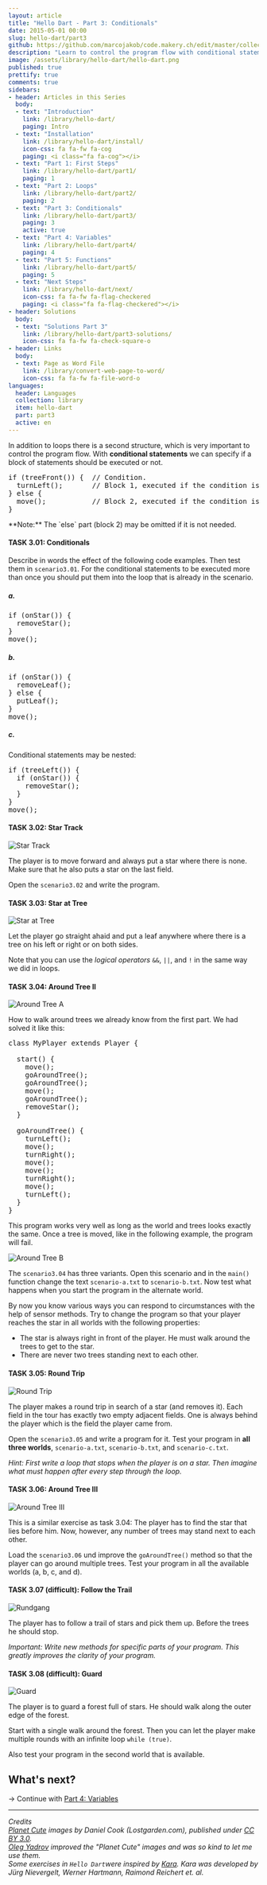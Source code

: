 ```yaml
---
layout: article
title: "Hello Dart - Part 3: Conditionals"
date: 2015-05-01 00:00
slug: hello-dart/part3
github: https://github.com/marcojakob/code.makery.ch/edit/master/collections/library/hello-dart-en-part3.md
description: "Learn to control the program flow with conditional statements. Numerous Hello Dart exercises will help you understand it."
image: /assets/library/hello-dart/hello-dart.png
published: true
prettify: true
comments: true
sidebars:
- header: Articles in this Series
  body:
  - text: "Introduction"
    link: /library/hello-dart/
    paging: Intro
  - text: "Installation"
    link: /library/hello-dart/install/
    icon-css: fa fa-fw fa-cog
    paging: <i class="fa fa-cog"></i>
  - text: "Part 1: First Steps"
    link: /library/hello-dart/part1/
    paging: 1
  - text: "Part 2: Loops"
    link: /library/hello-dart/part2/
    paging: 2
  - text: "Part 3: Conditionals"
    link: /library/hello-dart/part3/
    paging: 3
    active: true
  - text: "Part 4: Variables"
    link: /library/hello-dart/part4/
    paging: 4
  - text: "Part 5: Functions"
    link: /library/hello-dart/part5/
    paging: 5
  - text: "Next Steps"
    link: /library/hello-dart/next/
    icon-css: fa fa-fw fa-flag-checkered
    paging: <i class="fa fa-flag-checkered"></i>
- header: Solutions
  body:
  - text: "Solutions Part 3"
    link: /library/hello-dart/part3-solutions/
    icon-css: fa fa-fw fa-check-square-o
- header: Links
  body:
  - text: Page as Word File
    link: /library/convert-web-page-to-word/
    icon-css: fa fa-fw fa-file-word-o
languages:
  header: Languages
  collection: library
  item: hello-dart
  part: part3
  active: en
---
```


In addition to loops there is a second structure, which is very important to control the program flow. With **conditional statements** we can specify if a block of statements should be executed or not.

<pre class="prettyprint lang-dart">
if (treeFront()) {  // Condition.
  turnLeft();       // Block 1, executed if the condition is true.
} else {
  move();           // Block 2, executed if the condition is false.
}
</pre>

<div class="alert alert-info">
  **Note:** The `else` part (block 2) may be omitted if it is not needed.
</div>


#### <i class="fa fa-rocket mg-t"></i> TASK 3.01: Conditionals

Describe in words the effect of the following code examples. Then test them in `scenario3.01`. For the conditional statements to be executed more than once you should put them into the loop that is already in the scenario.


##### a.

<pre class="prettyprint lang-dart">
if (onStar()) {
  removeStar();
}
move();
</pre>


##### b.

<pre class="prettyprint lang-dart">
if (onStar()) {
  removeLeaf();
} else {
  putLeaf();
}
move();
</pre>


##### c.

Conditional statements may be nested:

<pre class="prettyprint lang-dart">
if (treeLeft()) {
  if (onStar()) {
    removeStar();
  }
}
move();
</pre>

#### <i class="fa fa-rocket mg-t"></i> TASK 3.02: Star Track

![Star Track](/assets/library/hello-dart/part3/star-track.png)

The player is to move forward and always put a star where there is none. Make sure that he also puts a star on the last field.

Open the `scenario3.02` and write the program.


#### <i class="fa fa-rocket mg-t"></i> TASK 3.03: Star at Tree

![Star at Tree](/assets/library/hello-dart/part3/star-at-tree.png)

Let the player go straight ahaid and put a leaf anywhere where there is a tree on his left or right or on both sides.

Note that you can use the *logical operators* `&&`, `||`, and `!` in the same way we did in loops.


#### <i class="fa fa-rocket mg-t"></i> TASK 3.04: Around Tree II

![Around Tree A](/assets/library/hello-dart/part3/around-tree-a.png)

How to walk around trees we already know from the first part. We had solved it like this:

<pre class="prettyprint lang-dart">
class MyPlayer extends Player {

  start() {
    move();
    goAroundTree();
    goAroundTree();
    move();
    goAroundTree();
    removeStar();
  }

  goAroundTree() {
    turnLeft();
    move();
    turnRight();
    move();
    move();
    turnRight();
    move();
    turnLeft();
  }
}
</pre>

This program works very well as long as the world and trees looks exactly the same. Once a tree is moved, like in the following example, the program will fail.

![Around Tree B](/assets/library/hello-dart/part3/around-tree-b.png)

The `scenario3.04` has three variants. Open this scenario and in the `main()` function change the text `scenario-a.txt` to `scenario-b.txt`. Now test what happens when you start the program in the alternate world.

By now you know various ways you can respond to circumstances with the help of sensor methods. Try to change the program so that your player reaches the star in all worlds with the following properties:

* The star is always right in front of the player. He must walk around the trees to get to the star.
* There are never two trees standing next to each other.


#### <i class="fa fa-rocket mg-t"></i> TASK 3.05: Round Trip

![Round Trip](/assets/library/hello-dart/part3/round-trip.png)

The player makes a round trip in search of a star (and removes it). Each field in the tour has exactly two empty adjacent fields. One is always behind the player which is the field the player came from.

Open the `scenario3.05` and write a program for it. Test your program in **all three worlds**, `scenario-a.txt`, `scenario-b.txt`, and `scenario-c.txt`.

*Hint: First write a loop that stops when the player is on a star. Then imagine what must happen after every step through the loop.*


#### <i class="fa fa-rocket mg-t"></i> TASK 3.06: Around Tree III

![Around Tree III](/assets/library/hello-dart/part3/around-tree-iii.png)

This is a similar exercise as task 3.04: The player has to find the star that lies before him. Now, however, any number of trees may stand next to each other.

Load the `scenario3.06` und improve the `goAroundTree()` method so that the player can go around multiple trees. Test your program in all the available worlds (a, b, c, and d).


#### <i class="fa fa-rocket mg-t"></i> TASK 3.07 (difficult): Follow the Trail

![Rundgang](/assets/library/hello-dart/part3/follow-the-trail.png)

The player has to follow a trail of stars and pick them up. Before the trees he should stop.

*Important: Write new methods for specific parts of your program. This greatly improves the clarity of your program.*


#### <i class="fa fa-rocket mg-t"></i> TASK 3.08 (difficult): Guard

![Guard](/assets/library/hello-dart/part3/guard.png)

The player is to guard a forest full of stars. He should walk along the outer edge of the forest.

Start with a single walk around the forest. Then you can let the player make multiple rounds with an infinite loop `while (true)`.

Also test your program in the second world that is available.


## What's next?

&rarr; Continue with [Part 4: Variables](/library/hello-dart/part4/)


***

*Credits*<br>
<em class="small">
  [Planet Cute](http://www.lostgarden.com/2007/05/dancs-miraculously-flexible-game.html) images by Daniel Cook (Lostgarden.com), published under [CC BY 3.0](http://creativecommons.org/licenses/by/3.0/us/).<br>
[Oleg Yadrov](https://www.linkedin.com/in/olegyadrov) improved the "Planet Cute" images and was so kind to let me use them.<br>
Some exercises in `Hello Dart`were inspired by [Kara](http://www.swisseduc.ch/compscience/karatojava/javakara/). Kara was developed by Jürg Nievergelt, Werner Hartmann, Raimond Reichert et. al.
</em>